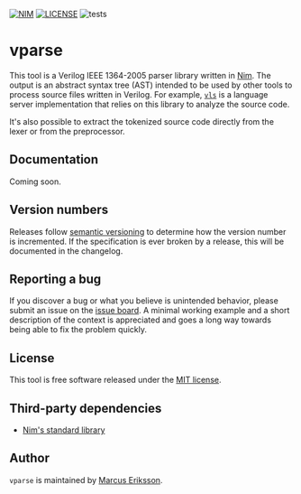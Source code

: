 [![NIM](https://img.shields.io/badge/Nim-1.4.0-orange.svg?style=flat-square)](https://nim-lang.org)
[![LICENSE](https://img.shields.io/badge/license-MIT-blue.svg?style=flat-square)](https://opensource.org/licenses/MIT)
![tests](https://github.com/sthenic/vparse/workflows/tests/badge.svg)

# vparse

This tool is a Verilog IEEE 1364-2005 parser library written in
[Nim](https://nim-lang.org). The output is an abstract syntax tree (AST)
intended to be used by other tools to process source files written in Verilog.
For example, [`vls`](https://github.com/sthenic/vls) is a language server
implementation that relies on this library to analyze the source code.

It's also possible to extract the tokenized source code directly from the lexer
or from the preprocessor.

## Documentation

Coming soon.

## Version numbers

Releases follow [semantic versioning](https://semver.org/) to determine how the
version number is incremented. If the specification is ever broken by a release,
this will be documented in the changelog.

## Reporting a bug

If you discover a bug or what you believe is unintended behavior, please submit
an issue on the [issue board](https://github.com/sthenic/vparse/issues). A
minimal working example and a short description of the context is appreciated
and goes a long way towards being able to fix the problem quickly.

## License

This tool is free software released under the [MIT license](https://opensource.org/licenses/MIT).

## Third-party dependencies

* [Nim's standard library](https://github.com/nim-lang/Nim)

## Author
`vparse` is maintained by [Marcus Eriksson](mailto:marcus.jr.eriksson@gmail.com).
